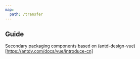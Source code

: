 ```yaml
---
map:
  path: /transfer
---
```


## Guide

Secondary packaging components based on (antd-design-vue)[https://antdv.com/docs/vue/introduce-cn]
